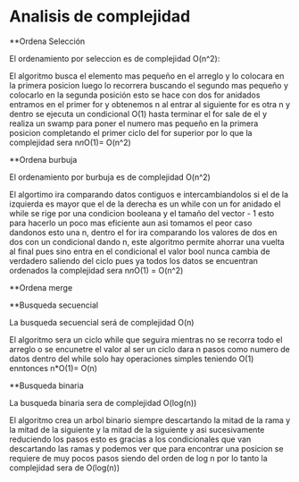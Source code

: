 # Analisis de complejidad

**Ordena Selección

El ordenamiento por seleccion es de complejidad O(n^2):

El algoritmo busca el elemento mas pequeño en el arreglo y lo colocara en la primera posicion luego lo recorrera buscando el segundo mas pequeño y colocarlo en la segunda posición
esto se hace con dos for anidados entramos en el  primer for y obtenemos n al entrar al siguiente for es otra n y dentro se ejecuta un condicional O(1) hasta terminar el for sale de el y realiza un swamp para poner el numero mas pequeño en la primera posicion completando el primer ciclo del for superior por lo que la complejidad sera n*n*O(1)= O(n^2)

**Ordena burbuja

El ordenamiento por burbuja es de complejidad O(n^2)

El algortimo ira comparando datos contiguos e intercambiandolos si el de la izquierda es mayor que el de la derecha es un while con un for anidado el while se rige por una condicion booleana y el tamaño del vector - 1 esto para hacerlo un poco mas eficiente aun asi tomamos el peor caso dandonos esto una n, dentro el for ira comparando los valores de dos en dos con un condicional dando n, este algoritmo permite ahorrar una vuelta al final pues sino entra en el condicional el valor bool nunca cambia de verdadero saliendo del ciclo pues ya todos los datos se encuentran ordenados la complejidad sera n*n*O(1) = O(n^2)

**Ordena merge




**Busqueda secuencial

La busqueda secuencial será de complejidad O(n) 

El algoritmo sera un ciclo while que seguira mientras no se recorra todo el arreglo o se encunetre el valor al ser un ciclo dara n pasos como numero de datos dentro del while solo hay operaciones simples teniendo O(1) enntonces n*O(1)= O(n)

**Busqueda binaria

La busqueda binaria sera de complejidad O(log(n)) 

El algoritmo crea un arbol binario siempre descartando la mitad de la rama y la mitad de la siguiente y la mitad de la siguiente y asi sucesivamente reduciendo los pasos esto es gracias a los condicionales que van descartando las ramas y podemos ver que para encontrar una posicion se requiere de muy pocos pasos siendo del orden de log n por lo tanto la complejidad sera de O(log(n)) 



